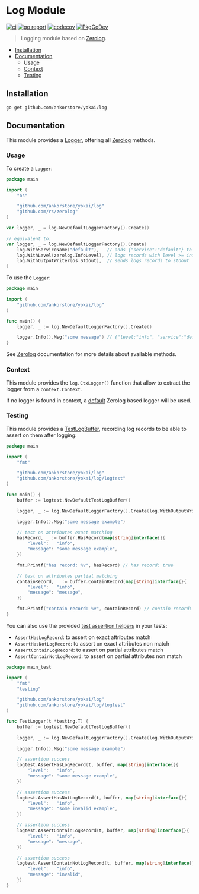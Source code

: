 # Log Module

[![ci](https://github.com/ankorstore/yokai/actions/workflows/log-ci.yml/badge.svg)](https://github.com/ankorstore/yokai/actions/workflows/log-ci.yml)
[![go report](https://goreportcard.com/badge/github.com/ankorstore/yokai/log)](https://goreportcard.com/report/github.com/ankorstore/yokai/log)
[![codecov](https://codecov.io/gh/ankorstore/yokai/graph/badge.svg?token=ghUBlFsjhR&flag=log)](https://app.codecov.io/gh/ankorstore/yokai/tree/main/log)
[![PkgGoDev](https://pkg.go.dev/badge/github.com/ankorstore/yokai/log)](https://pkg.go.dev/github.com/ankorstore/yokai/log)

> Logging module based on [Zerolog](https://github.com/rs/zerolog).

<!-- TOC -->
* [Installation](#installation)
* [Documentation](#documentation)
  * [Usage](#usage)
  * [Context](#context)
  * [Testing](#testing)
<!-- TOC -->

## Installation

```shell
go get github.com/ankorstore/yokai/log
```

## Documentation

This module provides a [Logger](logger.go), offering all [Zerolog](https://github.com/rs/zerolog) methods.

### Usage

To create a `Logger`:

```go
package main

import (
	"os"

	"github.com/ankorstore/yokai/log"
	"github.com/rs/zerolog"
)

var logger, _ = log.NewDefaultLoggerFactory().Create()

// equivalent to:
var logger, _ = log.NewDefaultLoggerFactory().Create(
	log.WithServiceName("default"),   // adds {"service":"default"} to log records
	log.WithLevel(zerolog.InfoLevel), // logs records with level >= info
	log.WithOutputWriter(os.Stdout),  // sends logs records to stdout
)
```

To use the `Logger`:

```go
package main

import (
	"github.com/ankorstore/yokai/log"
)

func main() {
	logger, _ := log.NewDefaultLoggerFactory().Create()

	logger.Info().Msg("some message") // {"level:"info", "service":"default", "message":"some message"}
}
```

See [Zerolog](https://github.com/rs/zerolog) documentation for more details about available methods.

### Context

This module provides the `log.CtxLogger()` function that allow to extract the logger from a `context.Context`.

If no logger is found in context, a [default](https://github.com/rs/zerolog/blob/master/ctx.go) Zerolog based logger will be used.

### Testing

This module provides a [TestLogBuffer](logtest/buffer.go), recording log records to be able to assert on them after logging:

```go
package main

import (
	"fmt"

	"github.com/ankorstore/yokai/log"
	"github.com/ankorstore/yokai/log/logtest"
)

func main() {
	buffer := logtest.NewDefaultTestLogBuffer()

	logger, _ := log.NewDefaultLoggerFactory().Create(log.WithOutputWriter(buffer))

	logger.Info().Msg("some message example")

	// test on attributes exact matching
	hasRecord, _ := buffer.HasRecord(map[string]interface{}{
		"level":   "info",
		"message": "some message example",
	})

	fmt.Printf("has record: %v", hasRecord) // has record: true

	// test on attributes partial matching
	containRecord, _ := buffer.ContainRecord(map[string]interface{}{
		"level":   "info",
		"message": "message",
	})

	fmt.Printf("contain record: %v", containRecord) // contain record: true
}
```

You can also use the provided [test assertion helpers](logtest/assert.go) in your tests:
- `AssertHasLogRecord`: to assert on exact attributes match
- `AssertHasNotLogRecord`: to assert on exact attributes non match
- `AssertContainLogRecord`: to assert on partial attributes match
- `AssertContainNotLogRecord`: to assert on partial attributes non match

```go
package main_test

import (
	"fmt"
	"testing"

	"github.com/ankorstore/yokai/log"
	"github.com/ankorstore/yokai/log/logtest"
)

func TestLogger(t *testing.T) {
	buffer := logtest.NewDefaultTestLogBuffer()
	
	logger, _ := log.NewDefaultLoggerFactory().Create(log.WithOutputWriter(buffer))

	logger.Info().Msg("some message example")

	// assertion success
	logtest.AssertHasLogRecord(t, buffer, map[string]interface{}{
		"level":   "info",
		"message": "some message example",
	})

	// assertion success
	logtest.AssertHasNotLogRecord(t, buffer, map[string]interface{}{
		"level":   "info",
		"message": "some invalid example",
	})

	// assertion success
	logtest.AssertContainLogRecord(t, buffer, map[string]interface{}{
		"level":   "info",
		"message": "message",
	})

	// assertion success
	logtest.AssertContainNotLogRecord(t, buffer, map[string]interface{}{
		"level":   "info",
		"message": "invalid",
	})
}
```
